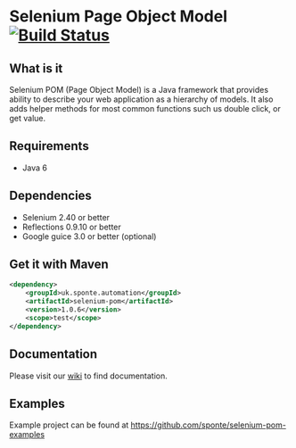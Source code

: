 # Selenium Page Object Model [![Build Status](https://travis-ci.org/sponte/selenium-pom.svg?branch=develop)](https://travis-ci.org/sponte/selenium-pom)

## What is it

Selenium POM (Page Object Model) is a Java framework that provides ability to describe your web application as a hierarchy of models. It also adds helper methods for most common functions such us double click, or get value.

## Requirements
* Java  6

## Dependencies
* Selenium 2.40 or better
* Reflections 0.9.10 or better
* Google guice 3.0 or better (optional)

## Get it with Maven
```xml
<dependency>
    <groupId>uk.sponte.automation</groupId>
    <artifactId>selenium-pom</artifactId>
    <version>1.0.6</version>
    <scope>test</scope>
</dependency>
```

## Documentation

Please visit our [wiki](https://github.com/sponte/selenium-pom/wiki) to find documentation.

## Examples

Example project can be found at https://github.com/sponte/selenium-pom-examples
